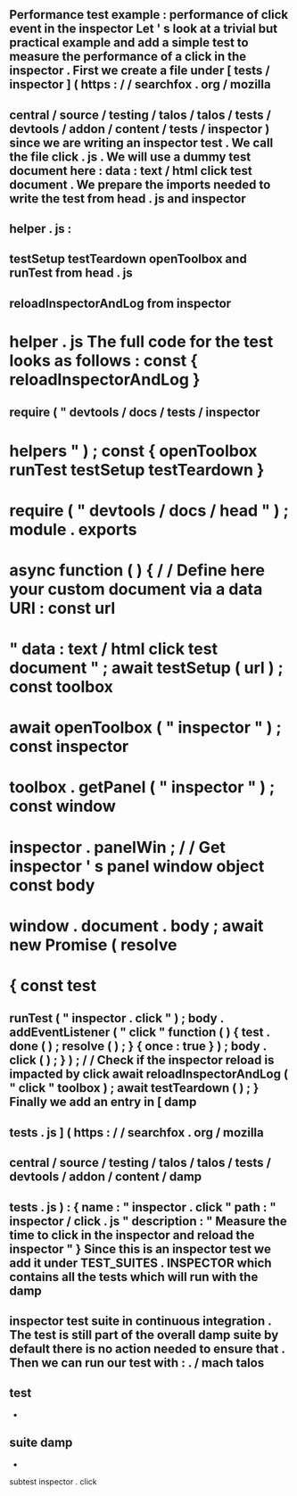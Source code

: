 #
Performance
test
example
:
performance
of
click
event
in
the
inspector
Let
'
s
look
at
a
trivial
but
practical
example
and
add
a
simple
test
to
measure
the
performance
of
a
click
in
the
inspector
.
First
we
create
a
file
under
[
tests
/
inspector
]
(
https
:
/
/
searchfox
.
org
/
mozilla
-
central
/
source
/
testing
/
talos
/
talos
/
tests
/
devtools
/
addon
/
content
/
tests
/
inspector
)
since
we
are
writing
an
inspector
test
.
We
call
the
file
click
.
js
.
We
will
use
a
dummy
test
document
here
:
data
:
text
/
html
click
test
document
.
We
prepare
the
imports
needed
to
write
the
test
from
head
.
js
and
inspector
-
helper
.
js
:
-
testSetup
testTeardown
openToolbox
and
runTest
from
head
.
js
-
reloadInspectorAndLog
from
inspector
-
helper
.
js
The
full
code
for
the
test
looks
as
follows
:
const
{
reloadInspectorAndLog
}
=
require
(
"
devtools
/
docs
/
tests
/
inspector
-
helpers
"
)
;
const
{
openToolbox
runTest
testSetup
testTeardown
}
=
require
(
"
devtools
/
docs
/
head
"
)
;
module
.
exports
=
async
function
(
)
{
/
/
Define
here
your
custom
document
via
a
data
URI
:
const
url
=
"
data
:
text
/
html
click
test
document
"
;
await
testSetup
(
url
)
;
const
toolbox
=
await
openToolbox
(
"
inspector
"
)
;
const
inspector
=
toolbox
.
getPanel
(
"
inspector
"
)
;
const
window
=
inspector
.
panelWin
;
/
/
Get
inspector
'
s
panel
window
object
const
body
=
window
.
document
.
body
;
await
new
Promise
(
resolve
=
>
{
const
test
=
runTest
(
"
inspector
.
click
"
)
;
body
.
addEventListener
(
"
click
"
function
(
)
{
test
.
done
(
)
;
resolve
(
)
;
}
{
once
:
true
}
)
;
body
.
click
(
)
;
}
)
;
/
/
Check
if
the
inspector
reload
is
impacted
by
click
await
reloadInspectorAndLog
(
"
click
"
toolbox
)
;
await
testTeardown
(
)
;
}
Finally
we
add
an
entry
in
[
damp
-
tests
.
js
]
(
https
:
/
/
searchfox
.
org
/
mozilla
-
central
/
source
/
testing
/
talos
/
talos
/
tests
/
devtools
/
addon
/
content
/
damp
-
tests
.
js
)
:
{
name
:
"
inspector
.
click
"
path
:
"
inspector
/
click
.
js
"
description
:
"
Measure
the
time
to
click
in
the
inspector
and
reload
the
inspector
"
}
Since
this
is
an
inspector
test
we
add
it
under
TEST_SUITES
.
INSPECTOR
which
contains
all
the
tests
which
will
run
with
the
damp
-
inspector
test
suite
in
continuous
integration
.
The
test
is
still
part
of
the
overall
damp
suite
by
default
there
is
no
action
needed
to
ensure
that
.
Then
we
can
run
our
test
with
:
.
/
mach
talos
-
test
-
-
suite
damp
-
-
subtest
inspector
.
click
